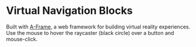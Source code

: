 # Virtual Navigation Blocks

Built with [A-Frame](https://aframe.io), a web framework for building virtual reality experiences. Use the mouse to hover the raycaster (black circle) over a button and mouse-click.